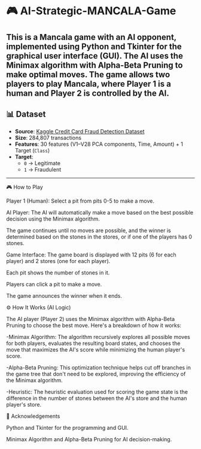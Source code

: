 # 🎮 AI-Strategic-MANCALA-Game

This is a Mancala game with an AI opponent, implemented using Python and Tkinter for the graphical user interface (GUI). The AI uses the Minimax algorithm with Alpha-Beta Pruning to make optimal moves. The game allows two players to play Mancala, where Player 1 is a human and Player 2 is controlled by the AI.
---

## 📊 Dataset

- **Source**: [Kaggle Credit Card Fraud Detection Dataset](https://www.kaggle.com/datasets/mlg-ulb/creditcardfraud)
- **Size**: 284,807 transactions
- **Features**: 30 features (V1–V28 PCA components, Time, Amount) + 1 Target (`Class`)
- **Target**: 
  - `0` → Legitimate
  - `1` → Fraudulent

---



🎮 How to Play

Player 1 (Human): Select a pit from pits 0-5 to make a move.

AI Player: The AI will automatically make a move based on the best possible decision using the Minimax algorithm.

The game continues until no moves are possible, and the winner is determined based on the stones in the stores, or if one of the players has 0 stones.

Game Interface:
The game board is displayed with 12 pits (6 for each player) and 2 stores (one for each player).

Each pit shows the number of stones in it.

Players can click a pit to make a move.

The game announces the winner when it ends.



⚙️ How It Works (AI Logic)

The AI player (Player 2) uses the Minimax algorithm with Alpha-Beta Pruning to choose the best move. Here's a breakdown of how it works:

-Minimax Algorithm: The algorithm recursively explores all possible moves for both players, evaluates the resulting board states, and chooses the move that maximizes the AI's score while minimizing the human player's score.

-Alpha-Beta Pruning: This optimization technique helps cut off branches in the game tree that don't need to be explored, improving the efficiency of the Minimax algorithm.

-Heuristic: The heuristic evaluation used for scoring the game state is the difference in the number of stones between the AI's store and the human player's store.



📌 Acknowledgements

Python and Tkinter for the programming and GUI.

Minimax Algorithm and Alpha-Beta Pruning for AI decision-making.
